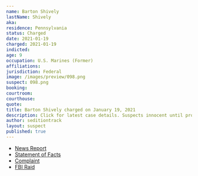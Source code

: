 ```yaml
---
name: Barton Shively
lastName: Shively
aka:
residence: Pennsylvania
status: Charged
date: 2021-01-19
charged: 2021-01-19
indicted:
age: 9
occupation: U.S. Marines (Former)
affiliations:
jurisdiction: Federal
image: /images/preview/098.png
suspect: 098.png
booking:
courtroom:
courthouse:
quote:
title: Barton Shively charged on January 19, 2021
description: Click for latest case details. Suspects innocent until proven guilty.
author: seditiontrack
layout: suspect
published: true
---
```

- [News Report](https://www.fox43.com/article/news/local/central-pennsylvania-man-arrested-for-role-in-riot-at-us-capitol/521-578d8b83-fed6-4768-95a5-29526f1ebe90)
- [Statement of Facts](https://www.justice.gov/opa/page/file/1357006/download)
- [Complaint](https://www.justice.gov/opa/page/file/1357011/download)
- [FBI Raid](https://www.pennlive.com/news/2021/01/central-pa-man-laid-hands-on-police-officers-during-capitol-riot-prosecutor.html)
